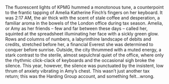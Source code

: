 The fluorescent lights of KPMG hummed a monotonous tune, a counterpoint to the frantic tapping of Amelia Katherine Finch’s fingers on her keyboard.  It was 2:17 AM, the air thick with the scent of stale coffee and desperation, a familiar aroma in the bowels of the London office during tax season.  Amelia, or Amy as her friends – few and far between these days – called her, squinted at the spreadsheet illuminating her face with a sickly green glow.  Rows and columns of numbers, a labyrinthine landscape of debits and credits, stretched before her, a financial Everest she was determined to conquer before sunrise. Outside, the city thrummed with a muted energy, a stark contrast to the sterile, almost sepulchral quiet of the office, where only the rhythmic click-clack of keyboards and the occasional sigh broke the silence.  This year, however, the silence was punctuated by the insistent, low thrum of anxiety vibrating in Amy’s chest.  This wasn’t just another tax return; this was the Harding Group account, and something felt…wrong.
